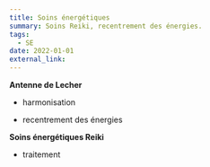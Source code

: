 ```yaml
---
title: Soins énergétiques
summary: Soins Reiki, recentrement des énergies.
tags:
  - SE
date: 2022-01-01
external_link:
---
```

**Antenne de Lecher**

- harmonisation

- recentrement des énergies

**Soins énergétiques Reiki**

- traitement
